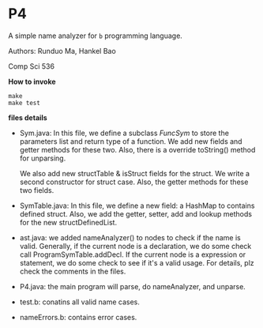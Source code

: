 # P4

A simple name analyzer for `b` programming language.

Authors: Runduo Ma, Hankel Bao

Comp Sci 536

**How to invoke**

```
make
make test
```

**files  details**

- Sym.java: In this file, we define a subclass *FuncSym* to store the parameters list and return type of a function. We add new fields and getter methods for these two. Also, there is a override toString() method for unparsing.

  We also add new structTable & isStruct fields for the struct. We write a second constructor for struct case. Also, the getter methods for these two fields.

- SymTable.java: In this file, we define a new field: a HashMap to contains defined struct. Also, we add the getter, setter, add and lookup methods for the new structDefinedList.

- ast.java: we added nameAnalyzer() to nodes to check if the name is valid. Generally, if the current node is a declaration, we do some check call ProgramSymTable.addDecl. If the current node is a expression or statement, we do some check to see if it's a valid usage. For details, plz check the comments in the files.

- P4.java: the main program will parse, do nameAnalyzer, and unparse.

- test.b: conatins all valid name cases.

- nameErrors.b: contains error cases. 

